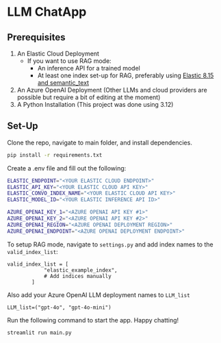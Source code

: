 # LLM ChatApp 

## Prerequisites 

1. An Elastic Cloud Deployment 
    * If you want to use RAG mode: 
        * An inference API for a trained model 
        * At least one index set-up for RAG, preferably using [Elastic 8.15 and semantic_text](https://www.linkedin.com/pulse/search-elastic-815-building-rag-extremely-quickly-without-choong-p0pvc/?trackingId=OAZFvBapTmuC22IjIoIoJQ%3D%3D)
2. An Azure OpenAI Deployment (Other LLMs and cloud providers are possible but require a bit of editing at the moment)
3. A Python Installation (This project was done using 3.12)

## Set-Up 

Clone the repo, navigate to main folder, and install dependencies.
```bash
pip install -r requirements.txt
```

Create a .env file and fill out the following:

```bash
ELASTIC_ENDPOINT="<YOUR ELASTIC CLOUD ENDPOINT>"
ELASTIC_API_KEY="<YOUR ELASTIC CLOUD API KEY>"
ELASTIC_CONVO_INDEX_NAME="<YOUR ELASTIC CLOUD API KEY>"
ELASTIC_MODEL_ID="<YOUR ELASTIC INFERENCE API ID>"

AZURE_OPENAI_KEY_1="<AZURE OPENAI API KEY #1>"
AZURE_OPENAI_KEY_2="<AZURE OPENAI API KEY #2>"
AZURE_OPENAI_REGION="<AZURE OPENAI DEPLOYMENT REGION>"
AZURE_OPENAI_ENDPOINT="<AZURE OPENAI DEPLOYMENT ENDPOINT>"
```

To setup RAG mode, navigate to `settings.py` and add index names to the `valid_index_list`:
```
valid_index_list = [
            "elastic_example_index",
            # Add indices manually
        ]
```

Also add your Azure OpenAI LLM deployment names to `LLM_list`
```
LLM_list=("gpt-4o", "gpt-4o-mini")
```

Run the following command to start the app. Happy chatting!
```
streamlit run main.py
```